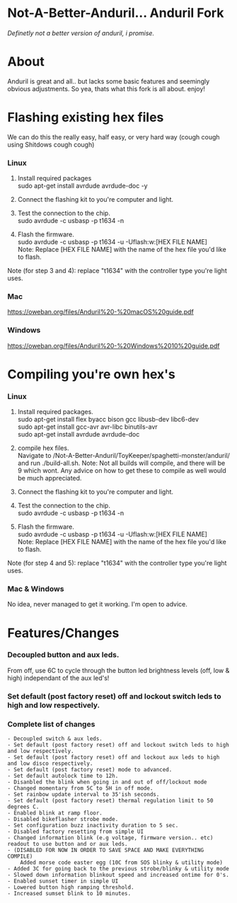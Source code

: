 # Not-A-Better-Anduril... Anduril Fork

###### Definetly not a better version of anduril, i promise.



# About
Anduril is great and all.. but lacks some basic features and seemingly obvious adjustments.
So yea, thats what this fork is all about. enjoy!



# Flashing existing hex files

We can do this the really easy, half easy, or very hard way (cough cough using Shitdows cough cough)


### Linux

1. Install required packages  
        sudo apt-get install avrdude avrdude-doc -y

2. Connect the flashing kit to you're computer and light.

3. Test the connection to the chip.  
        sudo avrdude -c usbasp -p t1634 -n
    
3. Flash the firmware.  
        sudo avrdude -c usbasp -p t1634 -u -Uflash:w:[HEX FILE NAME]  
Note: Replace [HEX FILE NAME] with the name of the hex file you'd like to flash.

Note (for step 3 and 4): replace "t1634" with the controller type you're light uses.

### Mac
https://oweban.org/files/Anduril%20-%20macOS%20guide.pdf


### Windows
https://oweban.org/files/Anduril%20-%20Windows%2010%20guide.pdf




# Compiling you're own hex's

### Linux

1. Install required packages.  
        sudo apt-get install flex byacc bison gcc libusb-dev libc6-dev  
        sudo apt-get install gcc-avr avr-libc binutils-avr  
        sudo apt-get install avrdude avrdude-doc

2. compile hex files.  
Navigate to /Not-A-Better-Anduril/ToyKeeper/spaghetti-monster/anduril/ and run
        ./build-all.sh.
Note: Not all builds will compile, and there will be 9 which wont. Any advice on how to get these to compile as well would be much appreciated.

3. Connect the flashing kit to you're computer and light.

4. Test the connection to the chip.  
        sudo avrdude -c usbasp -p t1634 -n
    
5. Flash the firmware.  
        sudo avrdude -c usbasp -p t1634 -u -Uflash:w:[HEX FILE NAME]  
Note: Replace [HEX FILE NAME] with the name of the hex file you'd like to flash.
    

Note (for step 4 and 5): replace "t1634" with the controller type you're light uses.

### Mac & Windows
No idea, never managed to get it working. I'm open to advice.





# Features/Changes

### Decoupled button and aux leds.
From off, use 6C to cycle through the button led brightness levels (off, low & high) independant of the aux led's!


### Set default (post factory reset) off and lockout switch leds to high and low respectively.




###  Complete list of changes
    - Decoupled switch & aux leds.
    - Set default (post factory reset) off and lockout switch leds to high and low respectively.
    - Set default (post factory reset) off and lockout aux leds to high and low disco respectively.
    - Set default (post factory reset) mode to advanced.
    - Set default autolock time to 12h.
    - Disanbled the blink when going in and out of off/lockout mode
    - Changed momentary from 5C to 5H in off mode.
    - Set rainbow update interval to 35'ish seconds.
    - Set default (post factory reset) thermal regulation limit to 50 degrees C.
    - Enabled blink at ramp floor.
    - Disabled bikeflasher strobe mode.
    - Set configuration buzz inactivity duration to 5 sec.
    - Disabled factory resetting from simple UI
    - Changed information blink (e.g voltage, firmware version.. etc) readout to use button and or aux leds.
    - (DISABLED FOR NOW IN ORDER TO SAVE SPACE AND MAKE EVERYTHING COMPILE)
        Added morse code easter egg (10C from SOS blinky & utility mode)
    - Added 3C for going back to the previous strobe/blinky & utility mode
    - Slowed down information blinkout speed and increased ontime for 0's.
    - Enabled sunset timer in simple UI
    - Lowered button high ramping threshold.
    - Increased sumset blink to 10 minutes.
